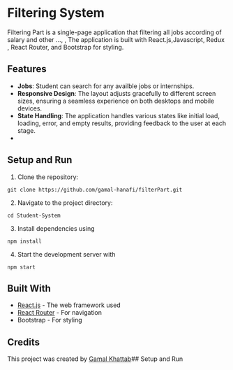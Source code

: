 # Filtering  System

Filtering Part is a single-page application that filtering all jobs according of salary and other ..., , The application is built with React.js,Javascript, Redux , React Router, and Bootstrap for styling.

## Features

- **Jobs**: Student can search for any availble jobs or internships.
- **Responsive Design**: The layout adjusts gracefully to different screen sizes, ensuring a seamless experience on both desktops and mobile devices.
- **State Handling**: The application handles various states like initial load, loading, error, and empty results, providing feedback to the user at each stage.
- 
## Setup and Run

1. Clone the repository:

```
git clone https://github.com/gamal-hanafi/filterPart.git
```

2. Navigate to the project directory:

```
cd Student-System
```

3. Install dependencies using

```
npm install
```

4. Start the development server with

```
npm start
```

## Built With

- [React.js](https://reactjs.org/) - The web framework used
- [React Router](https://reactrouter.com/) - For navigation
- Bootstrap - For styling 


## Credits

This project was created by [Gamal Khattab](https://github.com/gamal-hanafi)## Setup and Run
